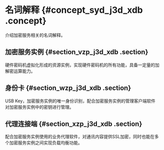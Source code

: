 # 名词解释 {#concept_syd_j3d_xdb .concept}

介绍加密服务相关的名词解释。

## 加密服务实例 {#section_vzp_j3d_xdb .section}

硬件密码机虚拟化形成的资源实例，实现硬件密码机的所有功能，具备一定量的加解密运算能力。

## 身份卡 {#section_wzp_j3d_xdb .section}

USB Key，加密服务实例的唯一身份识别，配合加密服务实例的管理客户端软件对加密服务实例中的密钥进行管理。

## 代理连接端 {#section_xzp_j3d_xdb .section}

配合加密服务实例使用的业务代理软件，对通讯内容提供SSL加密，同时也能在多个加密服务实例之间实现负载均衡功能。

